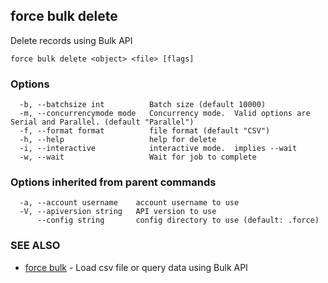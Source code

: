 ## force bulk delete

Delete records using Bulk API

```
force bulk delete <object> <file> [flags]
```

### Options

```
  -b, --batchsize int          Batch size (default 10000)
  -m, --concurrencymode mode   Concurrency mode.  Valid options are Serial and Parallel. (default "Parallel")
  -f, --format format          file format (default "CSV")
  -h, --help                   help for delete
  -i, --interactive            interactive mode.  implies --wait
  -w, --wait                   Wait for job to complete
```

### Options inherited from parent commands

```
  -a, --account username    account username to use
  -V, --apiversion string   API version to use
      --config string       config directory to use (default: .force)
```

### SEE ALSO

* [force bulk](force_bulk.md)	 - Load csv file or query data using Bulk API

